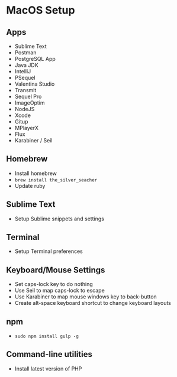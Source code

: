 # MacOS Setup

## Apps

* Sublime Text
* Postman
* PostgreSQL App
* Java JDK
* IntelliJ
* PSequel
* Valentina Studio
* Transmit
* Sequel Pro
* ImageOptim
* NodeJS
* Xcode
* Gitup
* MPlayerX
* Flux
* Karabiner / Seil

## Homebrew

* Install homebrew
* `brew install the_silver_seacher`
* Update ruby

## Sublime Text

* Setup Sublime snippets and settings

## Terminal

* Setup Terminal preferences

## Keyboard/Mouse Settings

* Set caps-lock key to do nothing
* Use Seil to map caps-lock to escape
* Use Karabiner to map mouse windows key to back-button
* Create alt-space keyboard shortcut to change keyboard layouts

## npm

* `sudo npm install gulp -g`

## Command-line utilities

* Install latest version of PHP





